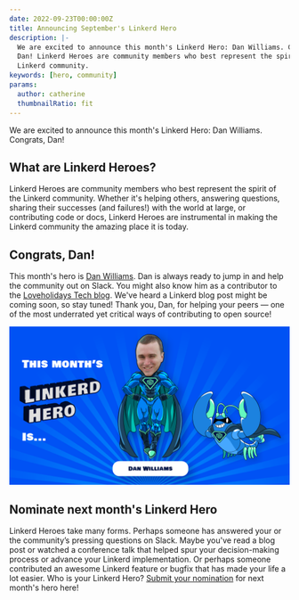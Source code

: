 ```yaml
---
date: 2022-09-23T00:00:00Z
title: Announcing September's Linkerd Hero
description: |-
  We are excited to announce this month's Linkerd Hero: Dan Williams. Congrats,
  Dan! Linkerd Heroes are community members who best represent the spirit of the
  Linkerd community.
keywords: [hero, community]
params:
  author: catherine
  thumbnailRatio: fit
---
```


We are excited to announce this month's Linkerd Hero: Dan Williams.
Congrats, Dan!

## What are Linkerd Heroes?

Linkerd Heroes are community members who best represent the spirit
of the Linkerd community. Whether it's helping others, answering
questions, sharing their successes (and failures!) with the world
at large, or contributing code or docs, Linkerd Heroes are
instrumental in making the Linkerd community the amazing place it is
today.

## Congrats, Dan!

This month's hero is
[Dan Williams](https://www.linkedin.com/in/dan-williams-5501a8105/).
Dan is always ready to jump in and help the community out on Slack.
You might also know him as a contributor to the
[Loveholidays Tech blog](https://tech.loveholidays.com/).
We've heard a Linkerd blog post might be coming soon, so stay tuned!
Thank you, Dan, for helping your peers — one of the most underrated
yet critical ways of contributing to open source!

![Dan Williams](cover.png)

## Nominate next month's Linkerd Hero

Linkerd Heroes take many forms. Perhaps someone has answered your
or the community’s pressing questions on Slack. Maybe you've read
a blog post or watched a conference talk that helped spur your
decision-making process or advance your Linkerd implementation.
Or perhaps someone contributed an awesome Linkerd feature or bugfix
that has made your life a lot easier. Who is your Linkerd Hero?
[Submit your nomination](https://docs.google.com/forms/d/e/1FAIpQLSfNv--UnbbZSzW7J3SbREIMI-HaooyX9im8yLIGB7M_LKT_Fw/viewform?usp=sf_link)
for next month's hero here!
